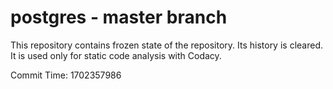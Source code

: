 # postgres - master branch

This repository contains frozen state of the repository.
Its history is cleared. It is used only for static code
analysis with Codacy.

Commit Time: 1702357986